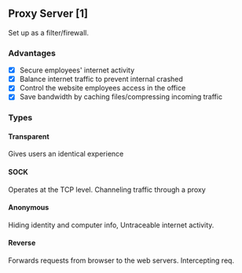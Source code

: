 ## Proxy Server [1]

Set up as a filter/firewall.

### Advantages

- [x] Secure employees' internet activity
- [x] Balance internet traffic to prevent internal crashed
- [x] Control the website employees access in the office
- [x] Save bandwidth by caching files/compressing incoming traffic

### Types

#### Transparent

Gives users an identical experience

#### SOCK

Operates at the TCP level. Channeling traffic through a proxy

#### Anonymous

Hiding identity and computer info, Untraceable internet activity.

#### Reverse

Forwards requests from browser to the web servers. Intercepting req.
